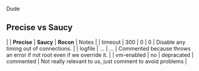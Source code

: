 Dude

## Precise vs Saucy

| | **Precise** | **Saucy** | **Rocon** | Notes |
| timeout | 300 | 0 | 0 | Disable any timing out of connections. |
| logfile | ... | ... | Commented because throws an error if not root even if we override it. |
| vm-enabled | no | depracated | commented | Not really relevant to us, just comment to avoid problems |



